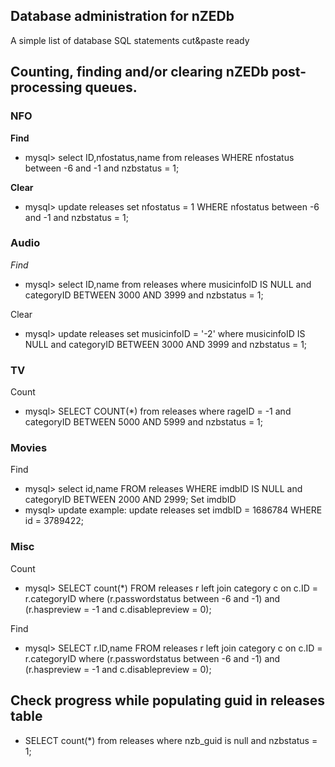 ## Database administration for nZEDb

A simple list of database SQL statements cut&paste ready

## Counting, finding and/or clearing nZEDb post-processing queues.

### NFO
**Find**
* mysql> select ID,nfostatus,name from releases WHERE nfostatus between -6 and -1 and nzbstatus = 1;
   
**Clear**
* mysql> update releases set nfostatus = 1 WHERE nfostatus between -6 and -1 and nzbstatus = 1;

### Audio
_Find_
* mysql> select ID,name from releases where musicinfoID IS NULL and categoryID BETWEEN 3000 AND 3999 and nzbstatus = 1;

Clear
* mysql> update releases set musicinfoID = '-2' where musicinfoID IS NULL and categoryID BETWEEN 3000 AND 3999 and nzbstatus = 1;

### TV
Count
* mysql> SELECT COUNT(*) from releases where rageID = -1 and categoryID BETWEEN 5000 AND 5999 and nzbstatus = 1;

### Movies
Find
* mysql> select id,name FROM releases WHERE imdbID IS NULL and categoryID BETWEEN 2000 AND 2999;
Set imdbID
* mysql> update example: update releases set imdbID = 1686784 WHERE id = 3789422; 

### Misc
Count
* mysql> SELECT count(*) FROM releases r left join category c on c.ID = r.categoryID where (r.passwordstatus between -6 and -1) and (r.haspreview = -1 and c.disablepreview = 0);

Find
* mysql> SELECT r.ID,name FROM releases r left join category c on c.ID = r.categoryID where (r.passwordstatus between -6 and -1) and (r.haspreview = -1 and c.disablepreview = 0);





## Check progress while populating guid in releases table
* SELECT count(*) from releases where nzb_guid is null and nzbstatus = 1;